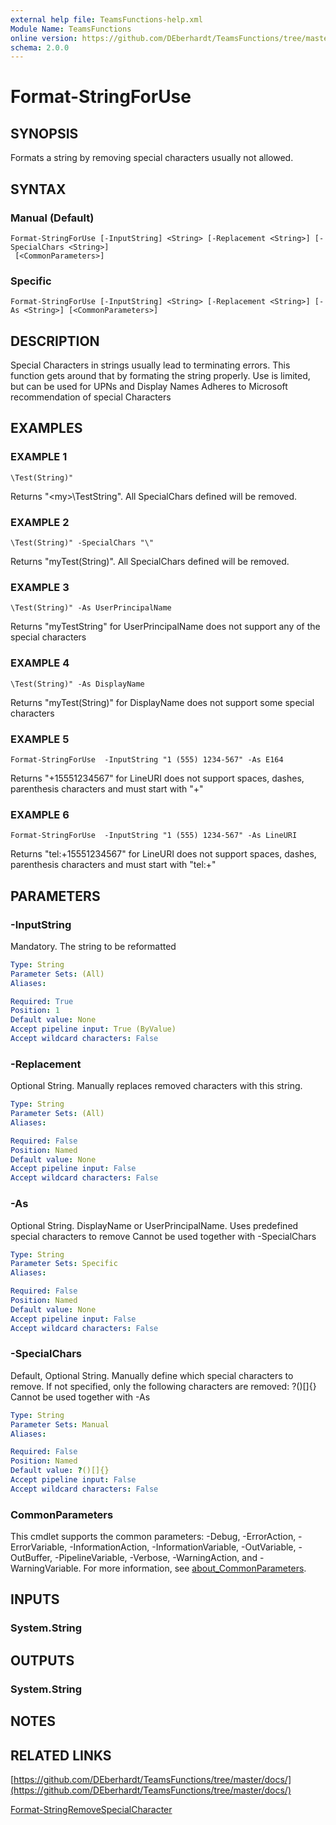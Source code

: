 ```yaml
---
external help file: TeamsFunctions-help.xml
Module Name: TeamsFunctions
online version: https://github.com/DEberhardt/TeamsFunctions/tree/master/docs/
schema: 2.0.0
---
```


# Format-StringForUse

## SYNOPSIS
Formats a string by removing special characters usually not allowed.

## SYNTAX

### Manual (Default)
```
Format-StringForUse [-InputString] <String> [-Replacement <String>] [-SpecialChars <String>]
 [<CommonParameters>]
```

### Specific
```
Format-StringForUse [-InputString] <String> [-Replacement <String>] [-As <String>] [<CommonParameters>]
```

## DESCRIPTION
Special Characters in strings usually lead to terminating errors.
This function gets around that by formating the string properly.
Use is limited, but can be used for UPNs and Display Names
Adheres to Microsoft recommendation of special Characters

## EXAMPLES

### EXAMPLE 1
```
\Test(String)"
```

Returns "\<my\>\TestString".
All SpecialChars defined will be removed.

### EXAMPLE 2
```
\Test(String)" -SpecialChars "\"
```

Returns "myTest(String)".
All SpecialChars defined will be removed.

### EXAMPLE 3
```
\Test(String)" -As UserPrincipalName
```

Returns "myTestString" for UserPrincipalName does not support any of the special characters

### EXAMPLE 4
```
\Test(String)" -As DisplayName
```

Returns "myTest(String)" for DisplayName does not support some special characters

### EXAMPLE 5
```
Format-StringForUse  -InputString "1 (555) 1234-567" -As E164
```

Returns "+15551234567" for LineURI does not support spaces, dashes, parenthesis characters and must start with "+"

### EXAMPLE 6
```
Format-StringForUse  -InputString "1 (555) 1234-567" -As LineURI
```

Returns "tel:+15551234567" for LineURI does not support spaces, dashes, parenthesis characters and must start with "tel:+"

## PARAMETERS

### -InputString
Mandatory.
The string to be reformatted

```yaml
Type: String
Parameter Sets: (All)
Aliases:

Required: True
Position: 1
Default value: None
Accept pipeline input: True (ByValue)
Accept wildcard characters: False
```

### -Replacement
Optional String.
Manually replaces removed characters with this string.

```yaml
Type: String
Parameter Sets: (All)
Aliases:

Required: False
Position: Named
Default value: None
Accept pipeline input: False
Accept wildcard characters: False
```

### -As
Optional String.
DisplayName or UserPrincipalName.
Uses predefined special characters to remove
Cannot be used together with -SpecialChars

```yaml
Type: String
Parameter Sets: Specific
Aliases:

Required: False
Position: Named
Default value: None
Accept pipeline input: False
Accept wildcard characters: False
```

### -SpecialChars
Default, Optional String.
Manually define which special characters to remove.
If not specified, only the following characters are removed: ?()\[\]{}
Cannot be used together with -As

```yaml
Type: String
Parameter Sets: Manual
Aliases:

Required: False
Position: Named
Default value: ?()[]{}
Accept pipeline input: False
Accept wildcard characters: False
```

### CommonParameters
This cmdlet supports the common parameters: -Debug, -ErrorAction, -ErrorVariable, -InformationAction, -InformationVariable, -OutVariable, -OutBuffer, -PipelineVariable, -Verbose, -WarningAction, and -WarningVariable. For more information, see [about_CommonParameters](http://go.microsoft.com/fwlink/?LinkID=113216).

## INPUTS

### System.String
## OUTPUTS

### System.String
## NOTES

## RELATED LINKS

[https://github.com/DEberhardt/TeamsFunctions/tree/master/docs/](https://github.com/DEberhardt/TeamsFunctions/tree/master/docs/)

[Format-StringRemoveSpecialCharacter]()

